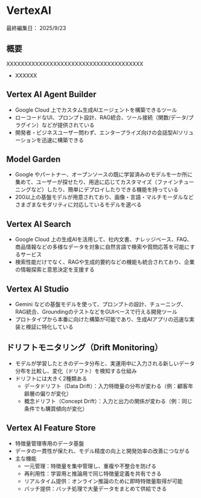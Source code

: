 # VertexAI

最終編集日： 2025/9/23

## 概要

XXXXXXXXXXXXXXXXXXXXXXXXXXXXXXXXXXXXXX

* XXXXXX

## Vertex AI Agent Builder

* Google Cloud 上でカスタム生成AIエージェントを構築できるツール
* ローコードなUI、プロンプト設計、RAG統合、ツール接続（関数/データ/プラグイン）などが提供されている
* 開発者・ビジネスユーザー問わず、エンタープライズ向けの会話型AIソリューションを迅速に構築できる

## Model Garden

* Google やパートナー、オープンソースの既に学習済みのモデルを一か所に集めて、ユーザーが探せたり、用途に応じてカスタマイズ（ファインチューニングなど）したり、簡単にデプロイしたりできる機能を持っている
* 200以上の基盤モデルが用意されており、画像・言語・マルチモーダルなどさまざまなモダリティに対応しているモデルを選べる

## Vertex AI Search 

* Google Cloud 上の生成AIを活用して、社内文書、ナレッジベース、FAQ、商品情報などの多様なデータを対象に自然言語で検索や質問応答を可能にするサービス
* 検索性能だけでなく、RAGや生成的要約などの機能も統合されており、企業の情報探索と意思決定を支援する

## Vertex AI Studio

* Gemini などの基盤モデルを使って、プロンプトの設計、チューニング、RAG統合、GroundingのテストなどをGUIベースで行える開発ツール
* プロトタイプから本番に向けた構築が可能であり、生成AIアプリの迅速な実装と検証に特化している

## ドリフトモニタリング（Drift Monitoring）

* モデルが学習したときのデータ分布と、実運用中に入力される新しいデータ分布を比較し、変化（ドリフト）を検知する仕組み
* ドリフトには大きく2種類ある
  * データドリフト（Data Drift）：入力特徴量の分布が変わる（例：顧客年齢層の偏りが変化）
  * 概念ドリフト（Concept Drift）：入力と出力の関係が変わる（例：同じ条件でも購買傾向が変化）

## Vertex AI Feature Store

* 特徴量管理専用のデータ基盤
* データの一貫性が保たれ、モデル精度の向上と開発効率の改善につながる
* 主な機能
  * 一元管理：特徴量を集中管理し、重複や不整合を防げる
  * 再利用性：学習用と推論用で同じ特徴量定義を共有できる
  * リアルタイム提供：オンライン推論のために即時特徴量取得が可能
  * バッチ提供：バッチ処理で大量データをまとめて供給できる